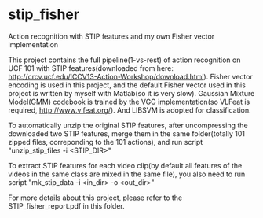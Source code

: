 stip_fisher
===========

Action recognition with STIP features and my own Fisher vector implementation

This project contains the full pipeline(1-vs-rest) of action recognition on UCF 101 with STIP features(downloaded from here: http://crcv.ucf.edu/ICCV13-Action-Workshop/download.html). Fisher vector encoding is used in this project, and the default Fisher vector used in this project is written by myself with Matlab(so it is very slow). Gaussian Mixture Model(GMM) codebook is trained by the VGG implementation(so VLFeat is required, http://www.vlfeat.org/). And LIBSVM is adopted for classification.

To automatically unzip the original STIP features, after uncompressing the downloaded two STIP features, merge them in the same folder(totally 101 zipped files, correponding to the 101 actions), and run script 
	"unzip_stip_files -i <STIP_DIR>"

To extract STIP features for each video clip(by default all features of the videos in the same class are mixed in the same file), you also need to run script 
	"mk_stip_data -i <in_dir> -o <out_dir>"

For more details about this project, please refer to the STIP_fisher_report.pdf in this folder.
